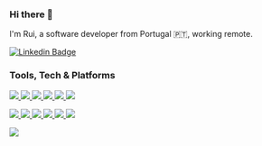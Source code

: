 ### Hi there 👋
I'm Rui, a software developer from Portugal 🇵🇹, working remote.

[![Linkedin Badge](https://img.shields.io/badge/-ruifn-blue?style=flat-square&logo=Linkedin&logoColor=white&link=https://www.linkedin.com/in/ruifn/)](https://www.linkedin.com/in/ruifn/)

### Tools, Tech & Platforms

<p>
  <a href="https://www.linuxfoundation.org/">
    <img src="https://img.shields.io/badge/linux-FCC624?&style=flat-square&logo=linux&logoColor=black">
  </a>
  <a href="https://www.apple.com/">
    <img src="https://img.shields.io/badge/macOS-000000?&style=flat-square&logo=macos&logoColor=white">
  </a>
  <a href="https://www.docker.com/">
    <img src="https://img.shields.io/badge/docker-2496ED?&style=flat-square&logo=docker&logoColor=white">
  </a>
  <a href="https://www.jetbrains.com/idea/">
    <img src="https://img.shields.io/badge/IntelliJ_IDEA-000000?&style=flat-square&logo=intellij-idea&logoColor=white">
  </a>
  <a href="https://www.postgresql.org/">
    <img src="https://img.shields.io/badge/PostgreSQL-4169E1?&style=flat-square&logo=postgresql&logoColor=white">
  </a>
  <a href="https://www.mysql.com/">
    <img src="https://img.shields.io/badge/MySQL-4479A1?&style=flat-square&logo=mysql&logoColor=white">
  </a>
</p>

<p>
  <a href="https://www.java.com/">
    <img src="https://img.shields.io/badge/Java-007396?&style=flat-square&logo=java&logoColor=black">
  </a>
  <a href="https://www.kotlinlang.org/">
    <img src="https://img.shields.io/badge/Kotlin-7F52FF?&style=flat-square&logo=kotlin&logoColor=black">
  </a>
  <a href="https://www.typescriptlang.org/">
    <img src="https://img.shields.io/badge/TypeScript-3178C6?&style=flat-square&logo=typescript&logoColor=white">
  </a>
    <a href="https://developer.mozilla.org/en-US/docs/Web/JavaScript">
    <img src="https://img.shields.io/badge/JavaScript-323330?style=flat-square&logo=javascript&logoColor=F7DF1E">
  </a>
  </a>
    <a href="https://vuejs.org/">
    <img src="https://img.shields.io/badge/VueJs-323330?style=flat-square&logo=vue.js&logoColor=4FC08D">
  </a>
  </a>
    <a href="https://www.php.org/">
    <img src="https://img.shields.io/badge/PHP-323330?style=flat-square&logo=php&logoColor=777BB4">
  </a>
</p>

<p>
  </a>
    <a href="https://aws.amazon.com/">
    <img src="https://img.shields.io/badge/AWS-232F3E?style=flat-square&logo=amazon-aws&logoColor=white">
  </a>
</p>

<!-- links -->
[1]: https://www.linkedin.com/in/ruifn/
[2]: https://ruifernandes.org/

<!-- icons -->
[1.1]: https://simpleicons.org/icons/linkedin.svg (linkedin icon)

<!--
**bitkill/bitkill** is a ✨ _special_ ✨ repository because its `README.md` (this file) appears on your GitHub profile.

Here are some ideas to get you started:

- 🔭 I’m currently working on ...
- 🌱 I’m currently learning ...
- 👯 I’m looking to collaborate on ...
- 🤔 I’m looking for help with ...
- 💬 Ask me about ...
- 📫 How to reach me: ...
- 😄 Pronouns: ...
- ⚡ Fun fact: ...
-->

